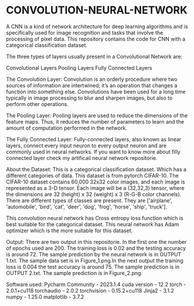 # CONVOLUTION-NEURAL-NETWORK
A CNN is a kind of network architecture for deep learning algorithms and is specifically used for image recognition and tasks that involve the processing of pixel data. This repository contains the code for CNN with a categorical classification dataset.

The three types of layers usually present in a Convolutional Network are:

Convolutional Layers 
Pooling Layers 
Fully Connected Layers 

The Convolution Layer:
Convolution is an orderly procedure where two sources of information are intertwined; it’s an operation that changes a function into something else. Convolutions have been used for a long time typically in image processing to blur and sharpen images, but also to perform other operations.

The Pooling Layer:
Pooling layers are used to reduce the dimensions of the feature maps. Thus, it reduces the number of parameters to learn and the amount of computation performed in the network.

The Fully Connected Layer:
Fully-connected layers, also known as linear layers, connect every input neuron to every output neuron and are commonly used in neural networks. If you want to know more about filly connected layer check my artificail neural network repositorie.

About the Dataset:
This is a categorical classification dataset. Which has a different categories of data. This dataset is from pytorch CIFAR-10. The CIFAR-10 dataset contains 60,000 32x32 color images, and each image is represented as a 3-D tensor. Each image will be a (32,32,3) tensor, where the dimensions are 32 (height) x 32 (weight) x 3 (R-G-B color channels). There are different types of classes are present. They are ['airplane', 'automobile', 'bird', 'cat', 'deer', 'dog', 'frog', 'horse', 'ship', 'truck'].

This convolution neural network has Cross entropy loss function which is best suitable for the categorical dataset. This neural network has Adam optimizer which is the more suitable for this dataset.

Output:
There are two output in this repositorie. In the first one the number of epochs used are 200. The training loss is 0.02 and the testing accuracy is around 72. The sample prediction by the neural network is in OUTPUT 1.txt. The sample data set is in Figure_1.png.In the next output the training loss is 0.004 the test accuracy is around 75. The sample prediction is in OUTPUT 2.txt. The sample prediction is in Figure_2.png.

Software used:
Pycharm Community - 2023.1.4
cuda version      - 12.2
torch             - 2.0.1+cu118
torchaudio        - 2.0.2
torchvision       - 0.15.2+cu118
Jinja2            - 3.1.2
numpy             - 1.25.0
matplotlib        - 3.7.2


